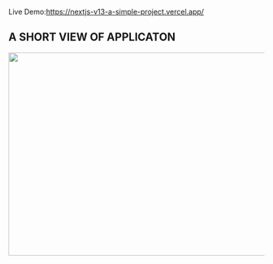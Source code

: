 Live Demo:https://nextjs-v13-a-simple-project.vercel.app/
## A SHORT VIEW OF APPLICATON

<img src="https://media.giphy.com/media/v1.Y2lkPTc5MGI3NjExbXl0bnI3MGgwdHM1ZzduMzByZGk2bWRqYzkyajV0Z2l2aTgzcHlqdCZlcD12MV9pbnRlcm5hbF9naWZfYnlfaWQmY3Q9Zw/CCgLEwVMGI6XzUKi2n/giphy.gif" width="800" height="400m" />







